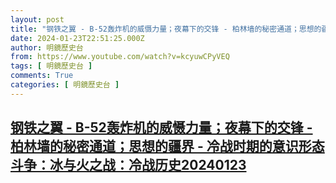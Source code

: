 ```yaml
---
layout: post
title: "钢铁之翼 - B-52轰炸机的威慑力量；夜幕下的交锋 - 柏林墙的秘密通道；思想的疆界 - 冷战时期的意识形态斗争：冰与火之战：冷战历史20240123"
date: 2024-01-23T22:51:25.000Z
author: 明鏡歷史台
from: https://www.youtube.com/watch?v=kcyuwCPyVEQ
tags: [ 明鏡歷史台 ]
comments: True
categories: [ 明鏡歷史台 ]
---
```

<!--1706050285000-->
[钢铁之翼 - B-52轰炸机的威慑力量；夜幕下的交锋 - 柏林墙的秘密通道；思想的疆界 - 冷战时期的意识形态斗争：冰与火之战：冷战历史20240123](https://www.youtube.com/watch?v=kcyuwCPyVEQ)
------

<div>

</div>
